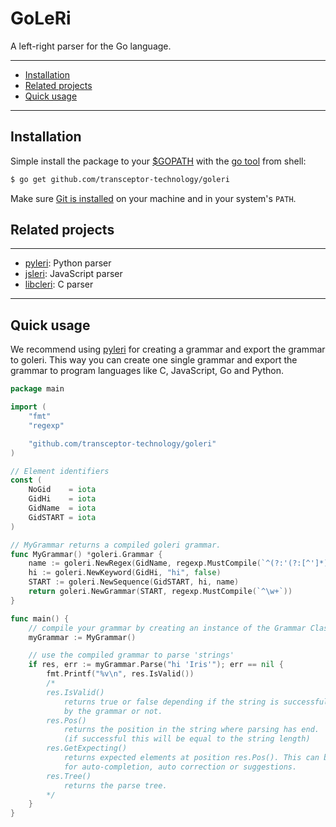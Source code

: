 # GoLeRi

A left-right parser for the Go language.

---------------------------------------
  * [Installation](#installation)
  * [Related projects](#related-projects)
  * [Quick usage](#quick-usage)
  
---------------------------------------
## Installation
Simple install the package to your [$GOPATH](https://github.com/golang/go/wiki/GOPATH "GOPATH") with the [go tool](https://golang.org/cmd/go/ "go command") from shell:
```bash
$ go get github.com/transceptor-technology/goleri
```
Make sure [Git is installed](https://git-scm.com/downloads) on your machine and in your system's `PATH`.
## Related projects
---------------------------------------
- [pyleri](https://github.com/transceptor-technology/pyleri): Python parser
- [jsleri](https://github.com/transceptor-technology/jsleri): JavaScript parser
- [libcleri](https://github.com/transceptor-technology/libcleri): C parser

---------------------------------------
## Quick usage
We recommend using [pyleri](https://github.com/transceptor-technology/pyleri) for creating a grammar and export the grammar to goleri. This way you can create one single grammar and export the grammar to program languages like C, JavaScript, Go and Python.
```go
package main

import (
	"fmt"
	"regexp"

	"github.com/transceptor-technology/goleri"
)

// Element identifiers
const (
	NoGid    = iota
	GidHi    = iota
	GidName  = iota
	GidSTART = iota
)

// MyGrammar returns a compiled goleri grammar.
func MyGrammar() *goleri.Grammar {
	name := goleri.NewRegex(GidName, regexp.MustCompile(`^(?:'(?:[^']*)')+`))
	hi := goleri.NewKeyword(GidHi, "hi", false)
	START := goleri.NewSequence(GidSTART, hi, name)
	return goleri.NewGrammar(START, regexp.MustCompile(`^\w+`))
}

func main() {
	// compile your grammar by creating an instance of the Grammar Class.
	myGrammar := MyGrammar()

	// use the compiled grammar to parse 'strings'
	if res, err := myGrammar.Parse("hi 'Iris'"); err == nil {
		fmt.Printf("%v\n", res.IsValid())
		/*
		res.IsValid()
			returns true or false depending if the string is successful parsed
			by the grammar or not.
		res.Pos()
			returns the position in the string where parsing has end.
			(if successful this will be equal to the string length)
		res.GetExpecting()
			returns expected elements at position res.Pos(). This can be used
			for auto-completion, auto correction or suggestions.
		res.Tree()
			returns the parse tree.
		*/
	}
}
```
